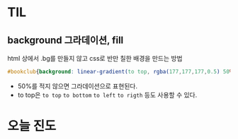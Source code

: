 # TIL

## background 그라데이션, fill

html 상에서 .bg를 만들지 않고 css로 반만 칠한 배경을 만드는 방법

```css
#bookclub{background: linear-gradient(to top, rgba(177,177,177,0.5) 50%, #fff 50%);}
```

- 50%를 적지 않으면 그라데이션으로 표현된다. 
- to top은 `to top` `to bottom` `to left` `to rigth` 등도 사용할 수 있다.







# 오늘 진도


